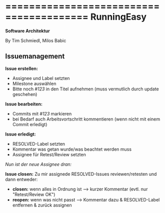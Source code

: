 ========================================
RunningEasy 
========================================
**Software Architektur**

By Tim Schmiedl, Milos Babic


Issuemanagement
----------------
**Issue erstellen:** 
* Assignee und Label setzten
* Milestone auswählen
* Bitte noch _#123_ in den Titel aufnehmen (muss vermutlich durch update geschehen)

**Issue bearbeiten:** 
* Commits mit _#123_ markieren
* bei Bedarf auch Arbeitsvortschritt kommentieren (wenn nicht mit einem Commit erledigt)

**Issue erledigt:** 
* RESOLVED-Label setzten
* Kommentar was getan wurde/was beachtet werden muss
* Assignee für Retest/Review setzten

_Nun ist der neue Assignee dran:_

**Issue closen:** Zu mir assignede RESOLVED-Issues reviewen/retesten und dann entweder:
* **closen:** wenn alles in Ordnung ist --> kurzer Kommentar (evtl. nur "Retest/Review OK")
* **reopen:** wenn was nicht passt --> Kommentar dazu & RESOLVED-Label entfernen & zurück assignen
